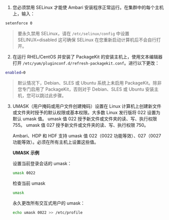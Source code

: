 1. 您必须禁用 SELinux 才能使 Ambari 安装程序正常运行。在集群中的每个主机上，输入：

```bash
setenforce 0
```

> 要永久禁用 SELinux，请在 `/etc/selinux/config` 中设置 SELINUX=disabled 这可确保 SELinux 在您重新启动计算机后不会自行打开。

2. 在运行 RHEL/CentOS 并安装了 PackageKit 的安装主机上，使用文本编辑器打开 `/etc/yum/pluginconf.d/refresh-packagekit.conf`。进行以下更改：

```bash
enabled=0
```

> 默认情况下，Debian、SLES 或 Ubuntu 系统上未启用 PackageKit。除非您专门启用了 PackageKit，否则对于 Debian、SLES 或 Ubuntu 安装主机，您可以跳过此步骤。

3. UMASK（用户掩码或用户文件创建掩码）设置在 Linux 计算机上创建新文件或文件夹时授予的默认权限或基本权限。大多数 Linux 发行版将 022 设置为默认 umask 值。 umask 值 022 授予新文件或文件夹的读、写、执行权限 755。 umask 值 027 授予新文件或文件夹的读、写、执行权限 750。

    Ambari、HDP 和 HDF 支持 umask 值 022（0022 功能等效）、027（0027 功能等效）。必须在所有主机上设置这些值。

    **UMASK 示例**

   设置当前登录会话的 umask：

    ```bash
    umask 0022
    ```
   
    检查当前 umask

    ```bash
    umask
    ```

   永久更改所有交互式用户的 umask：

    ```bash
    echo umask 0022 >> /etc/profile
    ```